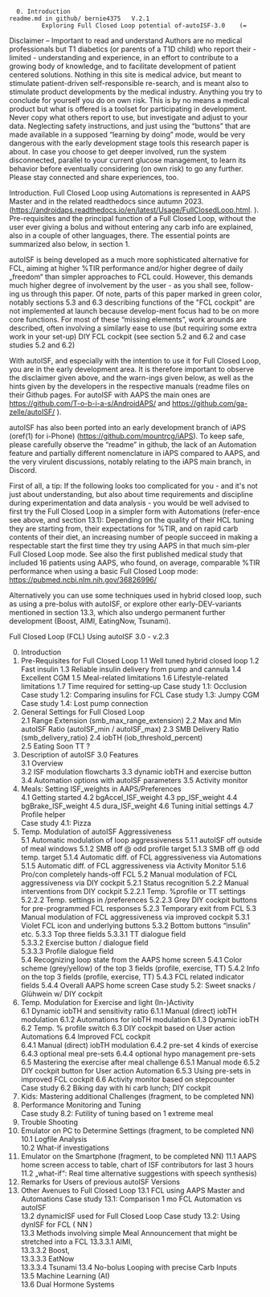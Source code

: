 


      0. Introduction                                                  readme.md in github/ bernie4375   V.2.1
             Exploring Full Closed Loop potential of-autoISF-3.0    (=        

Disclaimer – Important to read and understand 
Authors are no medical professionals but T1 diabetics (or parents of a T1D child) who report their -limited - understanding and experience, in an effort to contribute to a growing body of knowledge, and to facilitate development of patient centered solutions. 
Nothing in this site is medical advice, but meant to stimulate patient-driven self-responsible re-search, and is meant also to stimulate product developments by the medical industry. Anything you try to conclude for yourself you do on own risk. This is by no means a medical product but what is offered is a toolset for participating in development. 
Never copy what others report to use, but investigate and adjust to your data. Neglecting safety instructions, and just using the “buttons” that are made available in a supposed “learning by doing” mode, would be very dangerous with the early development stage tools this research paper is about. 
In case you choose to get deeper involved, run the system disconnected, parallel to your current glucose management, to learn its behavior before eventually considering (on own risk) to go any further. Please stay connected and share experiences, too.

Introduction. 
Full Closed Loop using Automations is represented in AAPS Master and in the related readthedocs since autumn 2023. (https://androidaps.readthedocs.io/en/latest/Usage/FullClosedLoop.html. ).
Pre-requisites and the principal function of a Full Closed Loop, without the user ever giving a bolus and without entering any carb info are explained, also in a couple of other languages, there.
The essential points are summarized also below, in section 1.

autoISF is being developed as a much more sophisticated alternative for FCL, aiming at higher %TIR performance and/or higher degree of daily „freedom“ than simpler approaches to FCL could.
However, this demands much higher degree of involvement by the user - as you shall see, follow-ing us through this paper. Of note, parts of this paper marked in green color, notably sections 5.3 and 6.3 describing functions of the "FCL cockpit" are not implemented at launch because develop-ment focus had to be on more core functions. For most of these “missing elements”, work arounds are described, often involving a similarly ease to use (but requiring some extra work in your set-up) DIY FCL cockpit (see section 5.2 and 6.2 and case studies 5.2 and 6.2)

With autoISF, and especially with the intention to use it for Full Closed Loop, you are in the early development area. It is therefore important to observe the disclaimer given above, and the warn-ings given below, as well as the hints given by the developers in the respective manuals (readme files on their Github pages. For autoISF with AAPS the main ones are https://github.com/T-o-b-i-a-s/AndroidAPS/ and https://github.com/ga-zelle/autoISF/ ).

autoISF has also been ported into an early development branch of iAPS (oref(1) for i-Phone) (https://github.com/mountrcg/iAPS). To keep safe, please carefully observe the “readme” in github, the lack of an Automation feature and partially different nomenclature in iAPS compared to AAPS, and the very virulent discussions, notably relating to the iAPS main branch, in Discord.

First of all, a tip: If the following looks too complicated for you - and it's not just about understanding, but also about time requirements and discipline during experimentation and data analysis - you would be well advised to first try the Full Closed Loop in a simpler form with Automations (refer-ence see above, and section 13.1): Depending on the quality of their HCL tuning they are starting from, their expectations for %TIR, and on rapid carb contents of their diet, an increasing number of people succeed in making a respectable start the first time they try using AAPS in that much sim-pler Full Closed Loop mode.
See also the first published medical study that included 16 patients using AAPS, who found, on average, comparable %TIR performance when using a basic Full Closed Loop mode: https://pubmed.ncbi.nlm.nih.gov/36826996/

Alternatively you can use some techniques used in hybrid closed loop, such as using a pre-bolus with autoISF, or explore other early-DEV-variants mentioned in section 13.3, which also undergo permanent further development (Boost, AIMI, EatingNow, Tsunami).

Full Closed Loop (FCL) Using autoISF 3.0  -      v.2.3
          
0. Introduction   
1. Pre-Requisites for Full Closed Loop 
    1.1  Well tuned hybrid closed loop
    1.2  Fast insulin
    1.3 Reliable insulin delivery from pump and cannula
    1.4 Excellent CGM
    1.5 Meal-related limitations
    1.6 Lifestyle-related limitations
    1.7  Time required for setting-up
                  Case study 1.1: Occlusion   
                  Case study 1.2: Comparing insulins for FCL 
                  Case study 1.3: Jumpy CGM  
                  Case study 1.4: Lost pump connection
2. General Settings for Full Closed Loop  
     2.1  Range Extension (smb_max_range_extension)
     2.2  Max and Min autoISF Ratio (autoISF_min / autoISF_max)
     2.3  SMB Delivery Ratio (smb_delivery_ratio)
     2.4  iobTH (iob_threshold_percent)  
     2.5	 Eating Soon TT ?     
3. Description of autoISF 3.0 Features  
     3.1 Overview      
     3.2 ISF modulation flowcharts
     3.3 dynamic iobTH and exercise button 
     3.4 Automation options with autoISF parameters
     3.5 Activity monitor
4.  Meals: Setting ISF_weights in AAPS/Preferences  
     4.1  Getting started
     4.2  bgAccel_ISF_weight 
     4.3  pp_ISF_weight
     4.4  bgBrake_ISF_weight
     4.5  dura_ISF_weight
     4.6  Tuning initial settings
     4.7  Profile helper  
                Case study 4.1: Pizza      
6.  Temp. Modulation of autoISF Aggressiveness  
     5.1  Automatic modulation of loop aggressiveness 
           5.1.1 autoISF off outside of meal windows
           5.1.2 SMB off @ odd profile target
           5.1.3 SMB off @ odd temp. target
           5.1.4 Automatic diff. of FCL aggressiveness via Automations
           5.1.5 Automatic diff. of FCL aggressiveness via Activity Monitor
           5.1.6 Pro/con completely hands-off FCL
     5.2  Manual modulation of FCL aggressiveness via DIY cockpit
           5.2.1 Status recognition
           5.2.2 Manual interventions from DIY cockpit
                5.2.2.1  Temp. %profile or TT settings
                5.2.2.2  Temp. settings in /preferences
                 5.2.2.3  Grey DIY cockpit buttons for pre-programmed FCL responses 
          5.2.3 Temporary exit from FCL
     5.3  Manual modulation of FCL aggressiveness via improved cockpit
          5.3.1  Violet FCL icon and underlying buttons 
         5.3.2  Bottom buttons “insulin” etc.
         5.3.3  Top three fields 
               5.3.3.1  TT dialogue field  
                5.3.3.2   Exercise button / dialogue field     
                5.3.3.3   Profile dialogue field   
     5.4  Recognizing loop state from the AAPS home screen
           5.4.1  Color scheme (grey/yellow) of the top 3 fields (profile, exercise, TT) 
           5.4.2  Info on the top 3 fields (profile, exercise, TT) 
           5.4.3  FCL related indicator fields
           5.4.4  Overall AAPS home screen
                  Case study 5.2: Sweet snacks / Glühwein w/ DIY cockpit
7.  Temp. Modulation for Exercise and light (In-)Activity   
       6.1  Dynamic iobTH and sensitivity ratio
            6.1.1 Manual (direct) iobTH modulation
            6.1.2 Automations for iobTH modulation
            6.1.3 Dynamic iobTH
     6.2  Temp. % profile switch
     6.3  DIY cockpit based on User action Automations
     6.4  Improved FCL cockpit  
           6.4.1 Manual (direct) iobTH modulation
           6.4.2 pre-set 4 kinds of exercise  
           6.4.3 optional meal pre-sets
           6.4.4 optional hypo management pre-sets
     6.5 Mastering the exercise after meal challenge
          6.5.1 Manual mode
          6.5.2 DIY cockpit button for User action Automation 
          6.5.3 Using pre-sets in improved FCL cockpit
     6.6  Activity monitor based on stepcounter   
                Case study 6.2 Biking day with hi carb lunch; DIY cockpit   
8. Kids: Mastering additional Challenges (fragment, to be completed NN)
9. Performance Monitoring and Tuning   
               Case study 8.2: Futility of tuning based on 1 extreme meal  
10. Trouble Shooting      
11. Emulator on PC to Determine Settings (fragment, to be completed NN)
     10.1  Logfile Analysis              
     10.2  What-if investigations
12. Emulator on the Smartphone (fragment, to be completed NN)
    11.1   AAPS home screen access to table, chart of ISF contributors for last 3 hours
    11.2   „what-if“: Real time alternative suggestions with speech synthesis)
13. Remarks for Users of previous autoISF Versions  
14. Other Avenues to Full Closed Loop
     13.1 FCL using AAPS Master and Automations
               Case study 13.1: Comparison 1 mo FCL Automation vs autoISF  
     13.2  dynamicISF used for Full Closed Loop
               Case study 13.2: Using dynISF for FCL   ( NN  )  
     13.3   Methods involving simple Meal Announcement that might be stretched into a FCL
             13.3.3.1  AIMI,   
             13.3.3.2  Boost,  
             13.3.3.3  EatNow  
             13.3.3.4  Tsunami 
     13.4  No-bolus Looping with precise Carb Inputs   
     13.5  Machine Learning (AI)  
     13.6 Dual Hormone Systems

            
